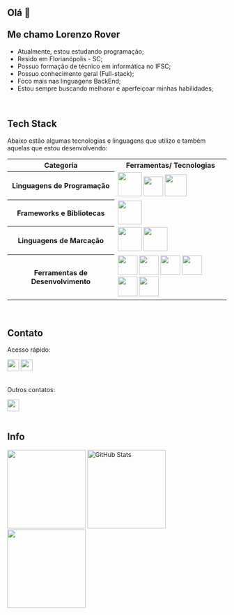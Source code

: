 ## Olá 👋 <br><br> Me chamo Lorenzo Rover

- Atualmente, estou estudando programação;
- Resido em Florianópolis - SC;
- Possuo formação de técnico em informática no IFSC;
- Possuo conhecimento geral (Full-stack);
- Foco mais nas linguagens BackEnd;
- Estou sempre buscando melhorar e aperfeiçoar minhas habilidades;

<br>

## Tech Stack

Abaixo estão algumas tecnologias e linguagens que utilizo e também aquelas que estou desenvolvendo:

<div>
  <table>
    <tr>
      <th>Categoria</th>
      <th>Ferramentas/ Tecnologias</th>
    </tr>
    <tr>
      <th>Linguagens de Programação</th>
      <td>
        <img height="55em" src="https://cdn.jsdelivr.net/gh/devicons/devicon@latest/icons/java/java-original-wordmark.svg" />
        <img height="45em" src="https://cdn.jsdelivr.net/gh/devicons/devicon@latest/icons/javascript/javascript-original.svg" />
        <img height="50em" src="https://cdn.jsdelivr.net/gh/devicons/devicon@latest/icons/azuresqldatabase/azuresqldatabase-original.svg" />
      </td>
    </tr>
    <tr>
      <th>Frameworks e Bibliotecas</th>
      <td>
        <img height="55em" src="https://cdn.jsdelivr.net/gh/devicons/devicon@latest/icons/spring/spring-original-wordmark.svg" />
      </td>
    </tr>
    <tr>
      <th>Linguagens de Marcação</th>
      <td>
        <img height="55em" src="https://cdn.jsdelivr.net/gh/devicons/devicon@latest/icons/html5/html5-original-wordmark.svg" />
        <img height="55em" src="https://cdn.jsdelivr.net/gh/devicons/devicon@latest/icons/css3/css3-original-wordmark.svg" />
      </td>
    </tr>
    <tr>
      <th>Ferramentas de Desenvolvimento</th>
      <td>
        <img height="45em" src="https://cdn.jsdelivr.net/gh/devicons/devicon@latest/icons/vscode/vscode-original.svg" />
        <img height="45em" src="https://cdn.jsdelivr.net/gh/devicons/devicon@latest/icons/intellij/intellij-original.svg" />
        <img height="45em" src="https://cdn.jsdelivr.net/gh/devicons/devicon@latest/icons/eclipse/eclipse-original.svg" />
        <img height="45em" src="https://cdn.jsdelivr.net/gh/devicons/devicon@latest/icons/git/git-original.svg" />
        <img height="45em" src="https://cdn.jsdelivr.net/gh/devicons/devicon@latest/icons/github/github-original.svg" />
        <img height="45em" src="https://cdn.jsdelivr.net/gh/devicons/devicon@latest/icons/mysql/mysql-original.svg" />
      </td>
    </tr>
  </table>
</div>

<br>

## Contato

<div>
<p>Acesso rápido:</p>
<a href = "https://www.linkedin.com/in/lorenzo-rover" target="_blank"><img height="27em" loading="lazy" src="https://img.shields.io/badge/linkedin-%230A66C2?style=for-the-badge&logo=linkedin&logoColor=white" target="_blank"></a>
<a href = "mailto:lorenzo.rover66@gmail.com"><img height="27em" loading="lazy" src="https://img.shields.io/badge/gmail-%23EA4335?style=for-the-badge&logo=gmail&logoColor=white" target="_blank"></a>
<br><br>

<p>Outros contatos:</p>
<img height="27em" loading="lazy" src="https://img.shields.io/badge/user%3A%20Rakard-grey?style=flat-square&logo=discord&logoColor=white&label=Discord&labelColor=%235865F2">

</div>

<br>

## Info

<div>
  <img height="180em" src="https://github-readme-stats.vercel.app/api/top-langs/?username=lorenzorover&layout=compact&langs_count=7&theme=blue-green"/>
  <img height="180em" src="https://github-readme-stats.vercel.app/api?username=lorenzorover&show_icons=true&theme=blue-green" alt="GitHub Stats">
  <img height="180em" src="https://github-readme-streak-stats.herokuapp.com/?user=lorenzorover&theme=blue-green"/>
</div>
